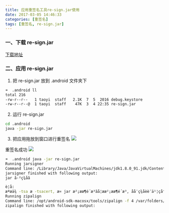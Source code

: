 ```yaml
---
title: 应用重签名工具re-sign.jar使用
date: 2017-03-05 14:46:33
categories: [重签名]
tags: [重签名, re-sign.jar]
---
```


### 一、下载 re-sign.jar
[下载地址](http://download.csdn.net/download/christopher_lv/8569477)

### 二、应用 re-sign.jar
1. 把 re-sign.jar 放到 .android 文件夹下

<!--more-->

```bash
➜  .android ll
total 216
-rw-r--r--   1 taoyi  staff   2.1K  7  5  2016 debug.keystore
-rw-r--r--@  1 taoyi  staff    47K  3  4 22:35 re-sign.jar
```

2. 运行 re-sign.jar
```bash
cd .android
java -jar re-sign.jar
```

3. 把应用拖放到窗口进行重签名
![](http://o6lw1c1bf.bkt.clouddn.com/重签名工具使用.png)

重签名成功
![](http://o6lw1c1bf.bkt.clouddn.com/重签名成功.png)
```bash
➜  .android java -jar re-sign.jar                   
Running jarsigner
Command line: /Library/Java/JavaVirtualMachines/jdk1.8.0_91.jdk/Contents/Home/bin/jarsigner -keystore /Users/taoyi/.android/debug.keystore -storepass android -keypass android /var/folders/6c/t0zm0zy90p12fjr77h9qtktr0000gp/T/resigner3271202971406261445.apk androiddebugkey
jarsigner finished with following output:
jar å·²ç­¾åã

è­¦å:
æªæä¾ -tsa æ -tsacert, æ­¤ jar æ²¡ææ¶é´æ³ãå¦ææ²¡ææ¶é´æ³, åå¨ç­¾åèè¯ä¹¦çå°ææ¥æ (2046-06-28) æä»¥åçä»»ä½æ¤éæ¥æä¹å, ç¨æ·å¯è½æ æ³éªè¯æ­¤ jarã
Running zipalign
Command line: /opt/android-sdk-macosx/tools/zipalign -f 4 /var/folders/6c/t0zm0zy90p12fjr77h9qtktr0000gp/T/resigner3271202971406261445.apk /Users/taoyi/git_projects/dfcAppium/res/app/android/fengche_debug.apk
zipalign finished with following output:
```
